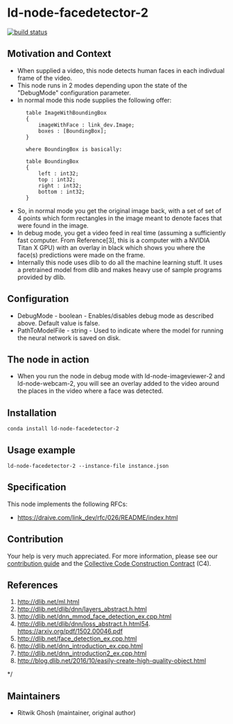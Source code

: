 # ld-node-facedetector-2

[![build status](https://gitlab.com/link.developers.beta/ld-node-facedetector-2/badges/master/build.svg)](https://gitlab.com/link.developers.beta/ld-node-facedetector-2/commits/master)

## Motivation and Context

- When supplied a video, this node detects human faces in each indivdual frame of the video.
- This node runs in 2 modes depending upon the state of the "DebugMode" configuration parameter.
- In normal mode this node supplies the following offer:
```
      table ImageWithBoundingBox
      {
          imageWithFace : link_dev.Image;
          boxes : [BoundingBox];
      }

      where BoundingBox is basically:

      table BoundingBox
      {
          left : int32;
          top : int32;
          right : int32;
          bottom : int32;
      }
```
- So, in normal mode you get the original image back, with a set of set of 4 points which form rectangles in the image meant to denote faces that were found in the image. 
- In debug mode, you get a video feed in real time (assuming a sufficiently fast computer. From Reference[3], this is a computer with a NVIDIA Titan X GPU) with an overlay in black which shows you where the face(s) predictions were made on the frame.
- Internally this node uses dlib to do all the machine learning stuff. It uses a pretrained model from dlib and makes heavy use of sample programs provided by dlib.

## Configuration

- DebugMode - boolean - Enables/disables debug mode as described above. Default value is false.
- PathToModelFile - string - Used to indicate where the model for running the neural network is saved on disk. 

## The node in action

- When you run the node in debug mode with ld-node-imageviewer-2 and ld-node-webcam-2, you will see an overlay added to the video around the places in the video where a face was detected. 

## Installation

```
conda install ld-node-facedetector-2
```

## Usage example

```
ld-node-facedetector-2 --instance-file instance.json
```

## Specification

This node implements the following RFCs:
- https://draive.com/link_dev/rfc/026/README/index.html

## Contribution

Your help is very much appreciated. For more information, please see our [contribution guide](./CONTRIBUTING.md) and the [Collective Code Construction Contract](https://gitlab.com/link.developers/RFC/blob/master/001/README.md) (C4).

## References
1. http://dlib.net/ml.html
2. http://dlib.net/dlib/dnn/layers_abstract.h.html
3. http://dlib.net/dnn_mmod_face_detection_ex.cpp.html
4. http://dlib.net/dlib/dnn/loss_abstract.h.html54. https://arxiv.org/pdf/1502.00046.pdf
5. http://dlib.net/face_detection_ex.cpp.html
6. http://dlib.net/dnn_introduction_ex.cpp.html
7. http://dlib.net/dnn_introduction2_ex.cpp.html
8. http://blog.dlib.net/2016/10/easily-create-high-quality-object.html

*/

## Maintainers

- Ritwik Ghosh (maintainer, original author)
